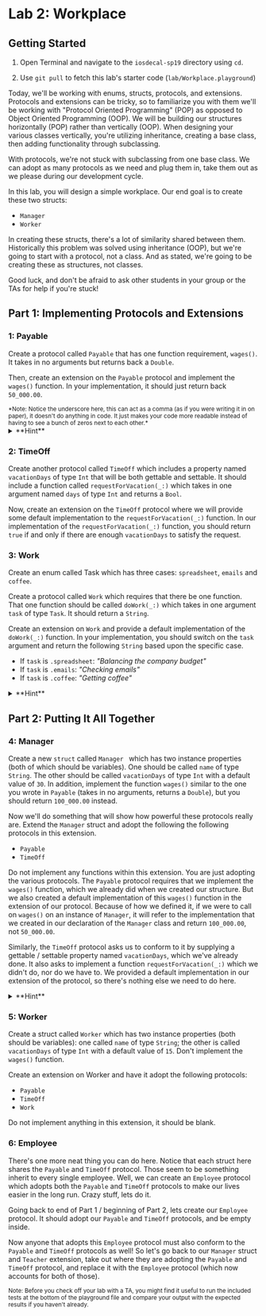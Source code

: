 # Lab 2: Workplace


## Getting Started

1. Open Terminal and navigate to the `iosdecal-sp19` directory using `cd`.

2. Use `git pull` to fetch this lab's starter code (`lab/Workplace.playground`)

Today, we'll be working with enums, structs, protocols, and extensions. Protocols and extensions can be tricky, so to familiarize you with them we'll be working with "Protocol Oriented Programming" (POP) as opposed to Object Oriented Programming (OOP). We will be building our structures horizontally (POP) rather than vertically (OOP). When designing your various classes vertically, you're utilizing inheritance, creating a base class, then adding functionality through subclassing.

With protocols, we're not stuck with subclassing from one base class. We can adopt as many protocols as we need and plug them in, take them out as we please during our development cycle.

In this lab, you will design a simple workplace. Our end goal is to create these two structs:

- `Manager`
- `Worker`

In creating these structs, there's a lot of similarity shared between them. Historically this problem was solved using inheritance (OOP), but we're going to start with a protocol, not a class. And as stated, we're going to be creating these as structures, not classes.

Good luck, and don't be afraid to ask other students in your group or the TAs for help if you're stuck!

 
## Part 1: Implementing Protocols and Extensions

### 1: Payable

Create a protocol called `Payable` that has one function requirement, `wages()`. It takes in no arguments but returns back a `Double`.

Then, create an extension on the `Payable` protocol and implement the `wages()` function. In your implementation, it should just return back `50_000.00`. 

<small>
*Note: Notice the underscore here, this can act as a comma (as if you were writing it in on paper), it doesn't do anything in code. It just makes your code more readable instead of having to see a bunch of zeros next to each other.*
</small>

<details> <summary>**Hint**</summary>
You can think of **protocols** as a "blueprint" that defines various requirements that suit a particular task or piece of functionality, and **extensions** as small modules that add more functionality to an existing class, struct, enum, or protocol.

Here is the Swift documentation for [protocols](https://docs.swift.org/swift-book/LanguageGuide/Protocols.html) and [extensions](https://docs.swift.org/swift-book/LanguageGuide/Extensions.html). It might be worth your time to skim over the code examples of both documents with your partner.
</details>


### 2: TimeOff

Create another protocol called `TimeOff` which includes a property named `vacationDays` of type `Int` that will be both gettable and settable. It should include a function called `requestForVacation(_:)` which takes in one argument named `days` of type `Int` and returns a `Bool`.

Now, create an extension on the `TimeOff` protocol where we will provide some default implementation to the `requestForVacation(_:)` function. In our implementation of the `requestForVacation(_:)` function, you should return `true` if and only if there are enough `vacationDays` to satisfy the request.

### 3: Work

Create an enum called Task which has three cases: `spreadsheet`, `emails` and `coffee`.

Create a protocol called `Work` which requires that there be one function. That one function should be called `doWork(_:)` which takes in one argument `task` of type `Task`. It should return a `String`.

Create an extension on `Work` and provide a default implementation of the `doWork(_:)` function. In your implementation, you should switch on the `task` argument and return the following `String` based upon the specific case.

- If `task` is `.spreadsheet`: *"Balancing the company budget"*
- If `task` is `.emails`: *"Checking emails"*
- If `task` is `.coffee`: *"Getting coffee"*

<details> <summary>**Hint**</summary>
**Enumerations** define a common type for a group of related values and enables you to work with those values in a type-safe way within your code. If you've worked with enums in C before, these behave in much the same way.

Here's the Swift documentation on [enumerations](https://docs.swift.org/swift-book/LanguageGuide/Enumerations.html). It includes syntax for declaring enums and using them in `switch` statements.
</details>

## Part 2: Putting It All Together

### 4: Manager

Create a new `struct` called `Manager ` which has two instance properties (both of which should be variables). One should be called `name` of type `String`. The other should be called `vacationDays` of type `Int` with a default value of `30`. In addition, implement the function `wages()` similar to the one you wrote in `Payable` (takes in no arguments, returns a `Double`), but you should return `100_000.00` instead.

Now we'll do something that will show how powerful these protocols really are. Extend the `Manager` struct and adopt the following the following protocols in this extension.

- `Payable`
- `TimeOff`

Do not implement any functions within this extension. You are just adopting the various protocols. The `Payable` protocol requires that we implement the `wages()` function, which we already did when we created our structure. But we also created a default implementation of this `wages()` function in the extension of our protocol. Because of how we defined it, if we were to call on `wages()` on an instance of `Manager`, it will refer to the implementation that we created in our declaration of the `Manager` class and return `100_000.00`, not `50_000.00`.

Similarly, the `TimeOff` protocol asks us to conform to it by supplying a gettable / settable property named `vacationDays`, which we've already done. It also asks to implement a function `requestForVacation(_:)` which we didn't do, nor do we have to. We provided a default implementation in our extension of the protocol, so there's nothing else we need to do here.

<details> <summary>**Hint**</summary>
Recall that **structures** are a bit like Classes, except structs are value types and classes are reference type. Because of this, `let` and `var` behave differently with structs and classes. We're using structs here because we don't need the reference capabilities of classes for this particular lab, but you could implement either without much impact here.

Here's the Swift documentation on [structs](https://docs.swift.org/swift-book/LanguageGuide/ClassesAndStructures.html). Note that the syntax for declaring and initializing structs is quite similar to the syntax for classes.
</details>

### 5: Worker

Create a struct called `Worker` which has two instance properties (both should be variables): one called `name` of type `String`; the other is called `vacationDays` of type `Int` with a default value of `15`. Don't implement the `wages()` function.

Create an extension on Worker and have it adopt the following protocols:

- `Payable`
- `TimeOff`
- `Work`

Do not implement anything in this extension, it should be blank.


### 6: Employee

There's one more neat thing you can do here. Notice that each struct here shares the `Payable` and `TimeOff` protocol. Those seem to be something inherit to every single employee. Well, we can create an `Employee` protocol which adopts both the `Payable` and `TimeOff` protocols to make our lives easier in the long run. Crazy stuff, lets do it.

Going back to end of Part 1 / beginning of Part 2, lets create our `Employee` protocol. It should adopt our `Payable` and `TimeOff` protocols, and be empty inside.

Now anyone that adopts this `Employee` protocol must also conform to the `Payable` and `TimeOff` protocols as well! So let's go back to our `Manager` struct and `Teacher` extension, take out where they are adopting the `Payable` and `TimeOff` protocol, and replace it with the `Employee` protocol (which now accounts for both of those).


<small>
Note: Before you check off your lab with a TA, you might find it useful to run the included tests at the bottom of the playground file and compare your output with the expected results if you haven't already.
</small>

<br><br>